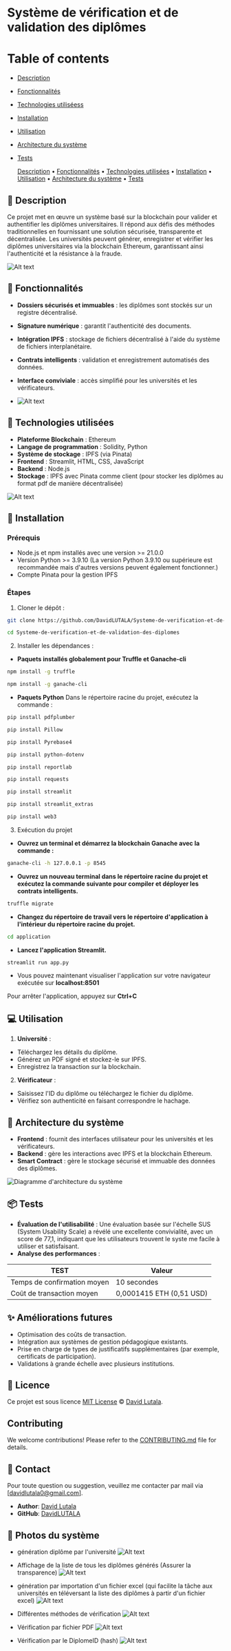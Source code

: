 # Système de vérification et de validation des diplômes


# Table of contents

- [Description](#-Description)
- [Fonctionnalités](#-Fonctionnalités)
- [Technologies utiliséess](#-Technologies-utilisées)
- [Installation](#-Installation)
- [Utilisation](#-Utilisation)
- [Architecture du système](#-Architecture-du-système)
- [Tests](#-Tests)

  <a href="#Description">Description</a> •
  <a href="#Fonctionnalités">Fonctionnalités</a> •
  <a href="#Technologies-utilisées">Technologies utilisées</a> •
  <a href="#Installation">Installation</a> •
  <a href="#Utilisation">Utilisation</a> •
  <a href="#Architecture-du-système">Architecture du système</a> •
  <a href="#Tests">Tests</a>


## 🚩 Description
Ce projet met en œuvre un système basé sur la blockchain pour valider et authentifier les diplômes universitaires. Il répond aux défis des méthodes traditionnelles en fournissant une solution sécurisée, transparente et décentralisée. Les universités peuvent générer, enregistrer et vérifier les diplômes universitaires via la blockchain Ethereum, garantissant ainsi l'authenticité et la résistance à la fraude.


![Alt text](Images/image0.png)

## 🎨 Fonctionnalités
- **Dossiers sécurisés et immuables** : les diplômes sont stockés sur un registre décentralisé.
- **Signature numérique** : garantit l'authenticité des documents.
- **Intégration IPFS** : stockage de fichiers décentralisé à l'aide du système de fichiers interplanétaire.
- **Contrats intelligents** : validation et enregistrement automatisés des données.
- **Interface conviviale** : accès simplifié pour les universités et les vérificateurs.

- ![Alt text](Images/image01.png)

## 🤖 Technologies utilisées
- **Plateforme Blockchain** : Ethereum
- **Langage de programmation** : Solidity, Python
- **Système de stockage** : IPFS (via Pinata)
- **Frontend** : Streamlit, HTML, CSS, JavaScript
- **Backend** : Node.js
- **Stockage** : IPFS avec Pinata comme client (pour stocker les diplômes au format pdf de manière décentralisée)

![Alt text](Images/image02.png)


## 🚀 Installation

### Prérequis
- Node.js et npm installés avec une version >= 21.0.0
- Version Python >= 3.9.10 (La version Python 3.9.10 ou supérieure est recommandée mais d'autres versions peuvent également fonctionner.)
- Compte Pinata pour la gestion IPFS

### Étapes
1. Cloner le dépôt :
```bash
git clone https://github.com/DavidLUTALA/Systeme-de-verification-et-de-validation-des-diplomes.git
```
```bash
cd Systeme-de-verification-et-de-validation-des-diplomes
```

2. Installer les dépendances : 
- **Paquets installés globalement pour Truffle et Ganache-cli**
```bash
npm install -g truffle
```
```bash
npm install -g ganache-cli
```
- **Paquets Python**
Dans le répertoire racine du projet, exécutez la commande :
```bash
pip install pdfplumber
```
```bash
pip install Pillow
```
```bash
pip install Pyrebase4
```
```bash
pip install python-dotenv
```
```bash
pip install reportlab
```
```bash
pip install requests
```
```bash
pip install streamlit
```
```bash
pip install streamlit_extras
```
```bash
pip install web3
```

3. Exécution du projet

- **Ouvrez un terminal et démarrez la blockchain Ganache avec la commande :**
```bash
ganache-cli -h 127.0.0.1 -p 8545
```

- **Ouvrez un nouveau terminal dans le répertoire racine du projet et exécutez la commande suivante pour compiler et déployer les contrats intelligents.**
```bash
truffle migrate
```

- **Changez du répertoire de travail vers le répertoire d'application à l'intérieur du répertoire racine du projet.**
```bash
cd application
```

- **Lancez l'application Streamlit.**
```bash
streamlit run app.py
```

- Vous pouvez maintenant visualiser l'application sur votre navigateur exécutée sur **localhost:8501**

Pour arrêter l'application, appuyez sur **Ctrl+C**

## 💻 Utilisation
1. **Université** :
- Téléchargez les détails du diplôme.
- Générez un PDF signé et stockez-le sur IPFS.
- Enregistrez la transaction sur la blockchain.
2. **Vérificateur** :
- Saisissez l'ID du diplôme ou téléchargez le fichier du diplôme.
- Vérifiez son authenticité en faisant correspondre le hachage.

## 🔧 Architecture du système
- **Frontend** : fournit des interfaces utilisateur pour les universités et les vérificateurs.
- **Backend** : gère les interactions avec IPFS et la blockchain Ethereum.
- **Smart Contract** : gère le stockage sécurisé et immuable des données des diplômes.

![Diagramme d'architecture du système](Images/Architecture_TPE.jpg)

## 📦 Tests
- **Évaluation de l'utilisabilité** : Une évaluation basée sur l'échelle SUS (System Usability Scale) a révélé  une excellente convivialité, avec un score de 77,1, indiquant que les utilisateurs trouvent le syste me facile à utiliser et satisfaisant.
- **Analyse des performances** :

| TEST | Valeur |
| --- | --- |
| Temps de confirmation moyen | 10 secondes |
| Coût de transaction moyen | 0,0001415 ETH (0,51 USD) |

## ✨ Améliorations futures
- Optimisation des coûts de transaction.
- Intégration aux systèmes de gestion pédagogique existants.
- Prise en charge de types de justificatifs supplémentaires (par exemple, certificats de participation).
- Validations à grande échelle avec plusieurs institutions.

## 📜 Licence
Ce projet est sous licence [MIT License](LICENSE) © [David Lutala](https://github.com/DavidLUTALA).
## Contributing
We welcome contributions! Please refer to the [CONTRIBUTING.md](CONTRIBUTING.md) file for details.

## 👥 Contact
Pour toute question ou suggestion, veuillez me contacter par mail via [davidlutala0@gmail.com].
- **Author**: [David Lutala](davidlutala0@gmail.com)
- **GitHub**: [DavidLUTALA](https://github.com/DavidLUTALA)


## 📱 Photos du système

- génération diplôme par l'université
![Alt text](Images/image1.png)

- Affichage de la liste de tous les diplômes générés (Assurer la transparence)
![Alt text](Images/image2.png)

- génération par importation d'un fichier excel (qui facilite la tâche aux universités en téléversant la liste des diplômes à partir d'un fichier excel)
![Alt text](Images/image3.png)

- Différentes méthodes de vérification
![Alt text](Images/image5.png)

- Vérification par fichier PDF
![Alt text](Images/image6.png)

- Vérification par le DiplomeID (hash)
![Alt text](Images/image8.png)
